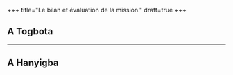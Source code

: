 +++
title="Le bilan et évaluation de la mission."
draft=true
+++
## A Togbota ##


----------
## A Hanyigba ##
